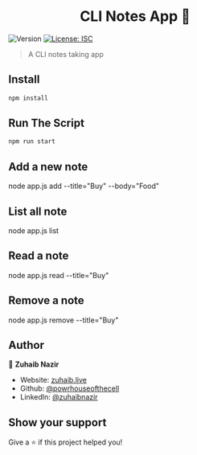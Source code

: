 <h1 align="center"> CLI Notes App 👋</h1>
<p>
  <img alt="Version" src="https://img.shields.io/badge/version-1.0.0-blue.svg?cacheSeconds=2592000" />
  <a href="#" target="_blank">
    <img alt="License: ISC" src="https://img.shields.io/badge/License-ISC-yellow.svg" />
  </a>
</p>

> A CLI notes taking app

## Install

```sh
npm install
```

## Run The Script

```sh
npm run start
```

## Add a new note

node app.js add --title="Buy" --body="Food"

## List all note

node app.js list

## Read a note

node app.js read --title="Buy"

## Remove a note

node app.js remove --title="Buy"

## Author

👤 **Zuhaib Nazir**

-  Website: [zuhaib.live](https:/zuhaib.live)
-  Github: [@powrhouseofthecell](https://github.com/powrhouseofthecell)
-  LinkedIn: [@zuhaibnazir](https://linkedin.com/in/zuhaibnazir)

## Show your support

Give a ⭐️ if this project helped you!
